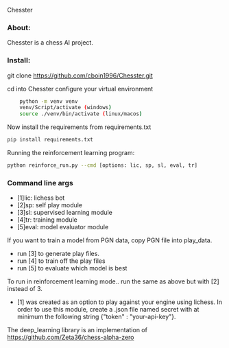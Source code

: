  Chesster

### About:
Chesster is a chess AI project.

### Install:
git clone https://github.com/cboin1996/Chesster.git

cd into Chesster
configure your virtual environment
```bash
	python -m venv venv
	venv/Script/activate (windows)
	source ./venv/bin/activate (linux/macos)
```  

Now install the requirements from requirements.txt
```bash
pip install requirements.txt
```
Running the reinforcement learning program:  
```bash
python reinforce_run.py --cmd [options: lic, sp, sl, eval, tr]
```

### Command line args
- [1]lic: lichess bot
- [2]sp: self play module 
- [3]sl: supervised learning module
- [4]tr: training module
- [5]eval: model evaluator module

If you want to train a model from PGN data, copy PGN file into play_data.    
- run [3] to generate play files.
- run [4] to train off the play files
- run [5] to evaluate which model is best 

To run in reinforcement learning mode.. run the same as above but with [2] instead of 3.  

- [1] was created as an option to play against your engine using lichess. In order to use this module, create a .json file named secret with at minimum the following string {"token" : "your-api-key"}.  
 

The deep_learning library is an implementation of https://github.com/Zeta36/chess-alpha-zero

